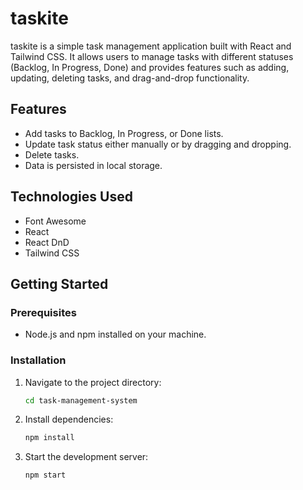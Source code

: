 # taskite

taskite is a simple task management application built with React and Tailwind CSS. It allows users to manage tasks with different statuses (Backlog, In Progress, Done) and provides features such as adding, updating, deleting tasks, and drag-and-drop functionality.

## Features

- Add tasks to Backlog, In Progress, or Done lists.
- Update task status either manually or by dragging and dropping.
- Delete tasks.
- Data is persisted in local storage.

## Technologies Used

- Font Awesome
- React
- React DnD
- Tailwind CSS

## Getting Started

### Prerequisites

- Node.js and npm installed on your machine.

### Installation

1. Navigate to the project directory:

   ```bash
   cd task-management-system
   ```

2. Install dependencies:

   ```bash
   npm install
   ```

3. Start the development server:

   ```bash
   npm start
   ```
